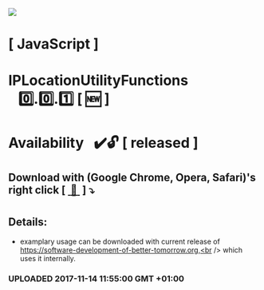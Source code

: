 <img src="https://github.com/Dabrowski-Software-Development/IPLocationUtilityFunctions/blob/master/github_json2sql.png"></img>
# [ JavaScript ]
# IPLocationUtilityFunctions &nbsp;&nbsp;&nbsp;:zero:.:zero:.:one:&nbsp;[&nbsp;:new:&nbsp;]
#
#
# Availability&nbsp;&nbsp;&nbsp;:heavy_check_mark::unlock: [ released ]
## Download with (Google Chrome, Opera, Safari)'s right click [&nbsp;[ :floppy_disk: ](https://github.com/Dabrowski-Software-Development/BlogUtilityFunctions/blob/master/ip-location-utilities-0.0.1.js)&nbsp;]&nbsp;:arrow_heading_down:
#
## Details:
 - examplary usage can be downloaded with current release of https://software-development-of-better-tomorrow.org,<br /> which uses it internally.

### <strong>UPLOADED 2017-11-14 11:55:00 GMT +01:00</strong>
